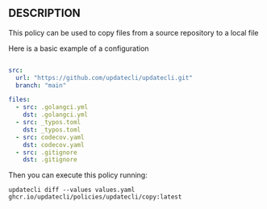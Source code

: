 ## DESCRIPTION

This policy can be used to copy files from a source repository to a local file


Here is a basic example of a configuration

```values.yaml

src:
  url: "https://github.com/updatecli/updatecli.git"
  branch: "main"

files:
  - src: .golangci.yml
    dst: .golangci.yml
  - src: _typos.toml
    dst: _typos.toml
  - src: codecov.yaml
    dst: codecov.yaml
  - src: .gitignore
    dst: .gitignore
```

Then you can execute this policy running:

```
updatecli diff --values values.yaml ghcr.io/updatecli/policies/updatecli/copy:latest
```
